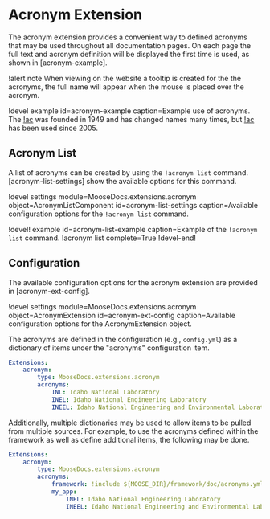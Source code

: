 # Acronym Extension

The acronym extension provides a convenient way to defined acronyms that may be used throughout all
documentation pages. On each page the full text and acronym definition will be displayed the first
time is used, as shown in [acronym-example].

!alert note
When viewing on the website a tooltip is created for the the acronyms, the
full name will appear when the mouse is placed over the acronym.

!devel example id=acronym-example caption=Example use of acronyms.
The [!ac](INL) was founded in 1949 and has changed names many times, but [!ac](INL) has
been used since 2005.

## Acronym List

A list of acronyms can be created by using the `!acronym list` command. [acronym-list-settings]
show the available options for this command.

!devel settings
       module=MooseDocs.extensions.acronym
       object=AcronymListComponent
       id=acronym-list-settings
       caption=Available configuration options for the `!acronym list` command.


!devel! example id=acronym-list-example caption=Example of the `!acronym list` command.
!acronym list complete=True
!devel-end!

## Configuration

The available configuration options for the acronym extension are provided in [acronym-ext-config].

!devel settings
       module=MooseDocs.extensions.acronym
       object=AcronymExtension
       id=acronym-ext-config
       caption=Available configuration options for the AcronymExtension object.

The acronyms are defined in the configuration (e.g., `config.yml`) as a dictionary of items
under the "acronyms" configuration item.

```yaml
Extensions:
    acronym:
        type: MooseDocs.extensions.acronym
        acronyms:
            INL: Idaho National Laboratory
            INEL: Idaho National Engineering Laboratory
            INEEL: Idaho National Engineering and Environmental Laboratory
```

Additionally, multiple dictionaries may be used to allow items to be pulled from
multiple sources. For example, to use the acronyms defined within the framework as well as
define additional items, the following may be done.

```yaml
Extensions:
    acronym:
        type: MooseDocs.extensions.acronym
        acronyms:
            framework: !include ${MOOSE_DIR}/framework/doc/acronyms.yml
            my_app:
                INEL: Idaho National Engineering Laboratory
                INEEL: Idaho National Engineering and Environmental Laboratory
```
